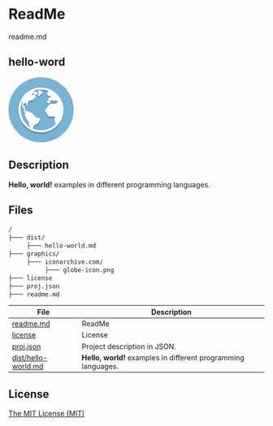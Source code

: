 # ReadMe

readme.md

## hello-word

![hello-world Logo](graphics/iconarchive.com/globe-icon.png)

## Description

**Hello, world!** examples in different programming languages.

## Files

```
/
├─── dist/
     ├─── hello-world.md
├─── graphics/
     ├─── iconarchive.com/
          ├─── globe-icon.png
├─── license
├─── proj.json
├─── readme.md
```

File | Description
---- | -----------
[readme.md](readme.md) | ReadMe
[license](license) | License
[proj.json](proj.json) | Project description in JSON.
[dist/hello-world.md](dist/hello-world.md) | **Hello, world!** examples in different programming languages.

## License

[The MIT License (MIT)](license)
